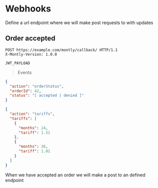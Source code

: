 # Webhooks

Define a url endpoint where we will make post requests to with updates

## Order accepted

```http
POST https://example.com/montly/callback/ HTTP/1.1
X-Montly-Version: 1.0.0

JWT_PAYLOAD
```

> Events

```json
{
  "action": "orderStatus",
  "orderId": 42,
  "status": "[ accepted | denied ]"
}
```
```json
{
  "action": "tariffs",
  "tariffs": [  
    {  
      "months": 24,
      "tariff": 1.51
    },
    {  
      "months": 36,
      "tariff": 1.01
    }
  ]
}
```

When we have accepted an order we will make a post to an defined endpoint

